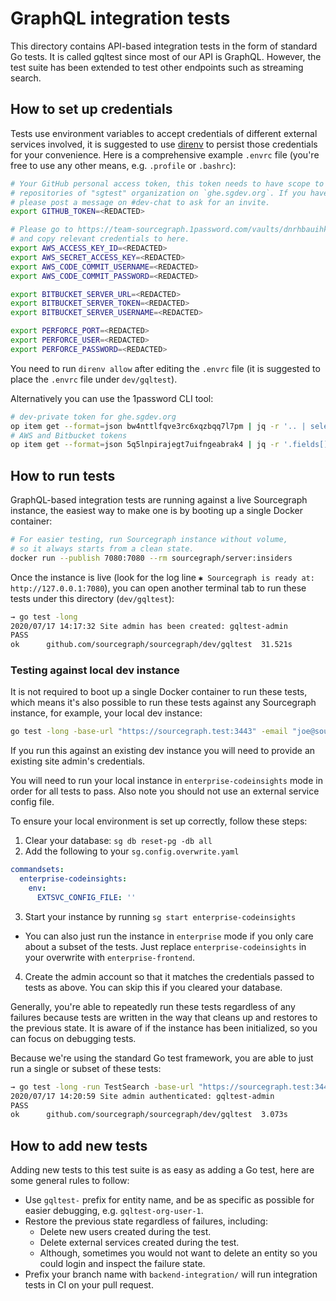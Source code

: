 # GraphQL integration tests

This directory contains API-based integration tests in the form of standard Go tests. It is called gqltest since most of our API is GraphQL. However, the test suite has been extended to test other endpoints such as streaming search.

## How to set up credentials

Tests use environment variables to accept credentials of different external services involved, it is suggested to use [direnv](https://direnv.net/) to persist those credentials for your convenience. Here is a comprehensive example `.envrc` file (you're free to use any other means, e.g. `.profile` or `.bashrc`):

```sh
# Your GitHub personal access token, this token needs to have scope to access private
# repositories of "sgtest" organization on `ghe.sgdev.org`. If you haven't joined "sgtest" organization,
# please post a message on #dev-chat to ask for an invite.
export GITHUB_TOKEN=<REDACTED>

# Please go to https://team-sourcegraph.1password.com/vaults/dnrhbauihkhjs5ag6vszsme45a/allitems/zpxz7vl3ek7j3yxbnjvh6utrei
# and copy relevant credentials to here.
export AWS_ACCESS_KEY_ID=<REDACTED>
export AWS_SECRET_ACCESS_KEY=<REDACTED>
export AWS_CODE_COMMIT_USERNAME=<REDACTED>
export AWS_CODE_COMMIT_PASSWORD=<REDACTED>

export BITBUCKET_SERVER_URL=<REDACTED>
export BITBUCKET_SERVER_TOKEN=<REDACTED>
export BITBUCKET_SERVER_USERNAME=<REDACTED>

export PERFORCE_PORT=<REDACTED>
export PERFORCE_USER=<REDACTED>
export PERFORCE_PASSWORD=<REDACTED>
```

You need to run `direnv allow` after editing the `.envrc` file (it is suggested to place the `.envrc` file under `dev/gqltest`).

Alternatively you can use the 1password CLI tool:

```sh
# dev-private token for ghe.sgdev.org
op item get --format=json bw4nttlfqve3rc6xqzbqq7l7pm | jq -r '.. | select(.label? == "k8s.sgdev.org") | @sh "export GITHUB_TOKEN=\(.value)"'
# AWS and Bitbucket tokens
op item get --format=json 5q5lnpirajegt7uifngeabrak4 | jq -r '.fields[] | select(.label | (startswith("BITBUCKET_") or startswith("AWS_"))) | @sh "export \(.label)=\(.value)"'
```

## How to run tests

GraphQL-based integration tests are running against a live Sourcegraph instance, the easiest way to make one is by booting up a single Docker container:

```sh
# For easier testing, run Sourcegraph instance without volume,
# so it always starts from a clean state.
docker run --publish 7080:7080 --rm sourcegraph/server:insiders
```

Once the instance is live (look for the log line `✱ Sourcegraph is ready at: http://127.0.0.1:7080`), you can open another terminal tab to run these tests under this directory (`dev/gqltest`):

```sh
→ go test -long
2020/07/17 14:17:32 Site admin has been created: gqltest-admin
PASS
ok  	github.com/sourcegraph/sourcegraph/dev/gqltest	31.521s
```

### Testing against local dev instance

It is not required to boot up a single Docker container to run these tests, which means it's also possible to run these tests against any Sourcegraph instance, for example, your local dev instance:

```sh
go test -long -base-url "https://sourcegraph.test:3443" -email "joe@sourcegraph.com" -username "joe" -password "<REDACTED>"
```

If you run this against an existing dev instance you will need to provide an existing site admin's credentials.

You will need to run your local instance in `enterprise-codeinsights` mode in order for all tests to pass. Also note you should not use an external service config file.

To ensure your local environment is set up correctly, follow these steps:

1. Clear your database: `sg db reset-pg -db all`
2. Add the following to your `sg.config.overwrite.yaml`

```yaml
commandsets:
  enterprise-codeinsights:
    env:
      EXTSVC_CONFIG_FILE: ''
```

3. Start your instance by running `sg start enterprise-codeinsights`

- You can also just run the instance in `enterprise` mode if you only care about a subset of the tests. Just replace `enterprise-codeinsights` in your overwrite with `enterprise-frontend`.

4. Create the admin account so that it matches the credentials passed to tests as above. You can skip this if you cleared your database.

Generally, you're able to repeatedly run these tests regardless of any failures because tests are written in the way that cleans up and restores to the previous state. It is aware of if the instance has been initialized, so you can focus on debugging tests.

Because we're using the standard Go test framework, you are able to just run a single or subset of these tests:

```sh
→ go test -long -run TestSearch -base-url "https://sourcegraph.test:3443"
2020/07/17 14:20:59 Site admin authenticated: gqltest-admin
PASS
ok  	github.com/sourcegraph/sourcegraph/dev/gqltest	3.073s
```

## How to add new tests

Adding new tests to this test suite is as easy as adding a Go test, here are some general rules to follow:

- Use `gqltest-` prefix for entity name, and be as specific as possible for easier debugging, e.g. `gqltest-org-user-1`.
- Restore the previous state regardless of failures, including:
  - Delete new users created during the test.
  - Delete external services created during the test.
  - Although, sometimes you would not want to delete an entity so you could login and inspect the failure state.
- Prefix your branch name with `backend-integration/` will run integration tests in CI on your pull request.

